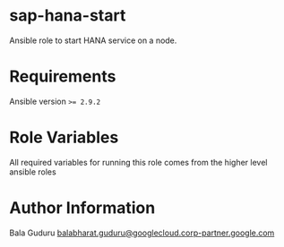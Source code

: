 # sap-hana-start

Ansible role to start HANA service on a node.

# Requirements

Ansible version `>= 2.9.2`

# Role Variables

All required variables for running this role comes from the higher level ansible roles

# Author Information

Bala Guduru <balabharat.guduru@googlecloud.corp-partner.google.com>
